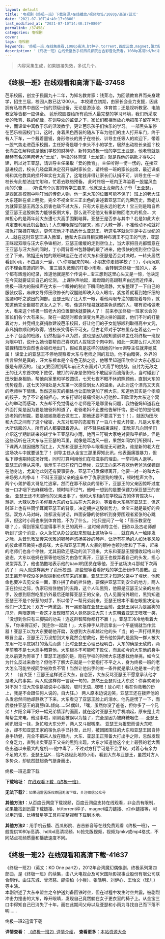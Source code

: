 ```yaml
---
layout: default
title: '电视剧《终极一班》下载资源/在线播放/视频地址/1080p/高清/蓝光'
date: "2021-07-10T14:40:17+0800"
last_modified_at: "2021-07-10T14:40:17+0800"
permalink: /37458/
categories: 电视剧
cover:
tags: 电视剧
keywords: '终极一班,在线免费看,1080p高清,bt种子,torrent,百度云盘,magnet,磁力链,迅雷下载资源'
description: '《终极一班》在线云播放手机西瓜影院吉吉影音免费看，1080p高清bd/hd未删减完整版和tc抢先枪版，mkv/mp4格式，附带bt/torrent种子、magnet/磁力链、百度云盘、网盘资源迅雷下载链接'
---
```


>内容采集生成，如果链接失效，多试几个。


## 《终极一班》在线观看和高清下载-37458

芭乐校园，创立于民国九十二年，为知名教育家：钱莱冶，为回馈教育界而亲身建学，招生三届，校园人数已达1200人。 本校建立初期，由家长会全力支援，因此拥有私校界中首区一指的顶级设备，无论是游泳池、体育馆；还是视听教室、电脑教室等皆都一应俱全。 芭乐校园要给所有芭乐人最完整的学习环境，我们所采取爱的教育、铁的纪律，在训导处的监督之下，家长们都相当放心地把孩子留在芭乐中，而课堂中寓教于乐的活泼教学，更让芭乐孩子们快乐的学习。 一部黑头车停在芭乐校园校门口，这时，身着黑色西装的随从下车为他们的主人打开车门，终于有人下车，一个戴着墨镜，身形修长的男子在校长、训导主任等人的欢迎下，带着一股气势走进芭乐校园，主任好奇是哪个来头不小的学生，居然出动校长亲迎？校长向主任解释这是他们学校的财神爷，新转来终极一班的学生王亚瑟，他老爸就是赫赫有名的黑帮老大"土龙"，学校的体育馆「土龙馆」就是靠他的捐款才得以兴建，所以对王亚瑟，请训导主任采取「爱的教育」。主任听得一愣一愣的，在接亚瑟进校后，校长几经盘算决定召开临时家长会，请终极一班的家长出席，最近课桌椅和其他教具的损坏率实在太高了，这笔钱非得让家长们认捐不可，训导主任一听校长有此想法连忙附和，忙着去联络预备。 此时终极一班内正洋溢着一股腥风血雨的兴奋……（听说有个厉害的转学生要来…他就是土龙帮的太子爷「王亚瑟」，是西区高校圈中响叮当的传奇人物，他一来大东的位置可能不保了）班上的老大汪大东还趴在桌上睡觉，完全不视金宝三正出色的讲述着亚瑟王的光荣历史，煞姐认为就算亚瑟王再怎么厉害也敌不过大东，只有大东是永远的老大！宝三则是暗自希望亚瑟王这股新势力能够扳倒大东，那么说不定他又有重新做回老大的机会… 大辣担心的是两年前大东遭七大高手围剿暗算，亚瑟王是否参与其中？若是如此大东肯定要利用此机会报仇！大东睡眼惺忪的醒来，踢了大辣一脚，不准他动不动就将报仇打架挂在嘴边，更何况他才不熟悉什么亚瑟王，听这名字就似乎是中古世纪的人…就在这时亚瑟王进入教室，他和大东四目相交眼神布满王不见王的气势，亚瑟王眯起双眼与汪大东争锋相对，亚瑟王缓缓的走到空位上，当大家把目光都留意在王亚瑟与汪大东的同时，丁小雨背着书包静静的跟了进来，他很快的找到空位低头坐了下来。煞姐还有她的跟班琳达正在讨论大东和亚瑟是否会对决时，一转头居然看到小雨，不由眉头一蹙，（ㄟ你哪里来的啊，小朋友你走错学校了！），小雨沉默的不理会周遭的同学。 宝三眉头微蹙的盯着小雨看，会转到这终极一班的人，各个都有辉煌的纪录，难道他就是那个传说中…宝三想到这里心头又是一惊，他决定在今天就要证实自己的忆测。 上课钟声响起，蹬蹬蹬的高跟鞋声由远而近传来，终极一班内的鼓噪声在大东一个眼神的制止下瞬间地肃静，大东整理了一下自己的服装仪容，麻辣女导师田欣修长的双腿随即映入众人眼帘，紧接着就看到她纤细的蛮腰和呼之欲出的胸部。亚瑟王睨了汪大东一眼，看他两眼专注的直视着导师，就知道他完全臣服在这女人之下，唉，像这样轻易就被美色诱惑的人，哪有资格做老大，看来这个终极一班老大的位置很快就要换人了！ 前来参加终极一班家长会的家长们各个大有来头，聚在一起随时都会演变为黑道火拼的画面，他们不时的打量着对方，并竞相比赛捐款建设芭乐校园，好让他们的子女能够顺利取得高中文凭，非凡捐款顺利的取得，钱校长笑得乐不可支，但古老师对于学校里存在着这么一个上不了台面的班级，仍然相当不以为然，这也是因为她知道训导主任将终极一班视为眼中钉，说什么她也要帮自己喜欢的人拔除这个肉中刺，如此一来那么讨人厌的狐狸精田欣自然也会被扫地出门，假如真是这样的话她的Hero训导主任就非她莫属！ 课堂上的亚瑟王不停地观察着大东与老师之间的互动，他不由暗笑，外界的传言果然是真的，汪大东根本是个有色无脑之徒，他哪里知道田欣会让大东心服口服是有原因的，（这又要回溯到两年前汪大东面对八大高手的挑战，自封为无敌之王的汪大东首次吃下败仗，被打的浑身是伤的他不敢回家而流落街头，当时碰到了田欣挺身相助，帮他向家里和学校圆谎，七天七夜不眠不休的照顾他，直到大东的伤势痊愈，这七天的相处是大东第一次感受到女人的温柔，从此对这个漂亮又天真的老师种下情愫。当然这些天的相处也让田欣更加了解大东，知道他其实是个孝顺的孩子，为了不让爸妈担心，大东打架时最痛恨别人打他脸…田欣深为大东这个窝心的举动而感动，大东却不免觉得这个老师是不是哪里有问题，我怕爸妈知道我在外面打架是因为要是被爸妈知道了，老爸老妈不止要他告解忏悔，更可怕的是他难逃老妈的制裁，要是被她拖着去做志工，那他还要不要混下去？！），就因为田欣和大东之间有了这个秘密，大东对班导的态度有了一百八十度大转变，凡是大东老大所信服的人，所有的人都要跟着遵从。 好不轻易结束课程，田欣非凡向同学们介绍这学期新转来的转学生王亚瑟和小雨，她再三叮嘱大家绝对要和平相处。但是这些话听在汪大东与王亚瑟的耳里，就像是耳边风一般，果然如同学们所预料，一下课两人就因细故而扛上，大东和亚瑟王的争斗眼看是无可避免，谁是新的老大在这场决斗中就要诞生了！ 训导主任从金宝三那里得知此讯，他表面痛狠暴力，但私下却也期待这场好戏，同时打算利用他们在校滋事的理由，一举将两人退学。 亚瑟王的侍从来电，表示车子已在校门口恭候，亚瑟王向来不喜欢他老爸派保镖跟在他身边，尤其他此刻还有要事要办，亚瑟王打发保镖离开，他要一对一的和大东来场男人的争斗！ 不料王亚瑟父亲的座车中了仇家黑狗的埋伏，顿时枪声大作，两个小弟护着大哥急忙逃窜，然而在寡不敌众的情形下，亚瑟王的父亲因惊吓过度被一口才咽下去麻糬噎住，顿时喘不过气，他唯一想到的是要保镖力保亚瑟王的安全。 亚瑟王还不知道他的父亲出事了，他和大东相约在学校后方的体育馆决斗，煞姐、大辣以及许多仰慕大东的女生站在大东身边，等着看大东痛宰亚瑟王，但这时班上也有些同学耳闻亚瑟王的背景，决定拥护这股新势力，金宝三就是最好的典型。双方人马对峙，谁都没有说话，四面安静的彷佛听到身旁围观者紧张的心跳声，但这时小雨也来到体育馆，不为了什么，（他只是问了一句：「音乐教室在哪？」），得到答案后显得事不关己的离开… 这时候训导主任、田欣以及古老师都听到了这个消息，众人急忙从办公室赶来想阻止这场争斗…… 就在两人一触即发之际，从音乐教室传来优雅的钢琴声悠扬美妙的琴声，让所有在场的人如沐春风般的彼此相互微笑+想妈咪，大东和亚瑟王两人火暴的眼神也顿时柔和了下来，赶来的老师们也各个停住，尤其田欣还感动的流下泪来，大东和亚瑟王慢慢收起格斗的姿态，大东以爸妈在家等他吃饭为由急忙离开，亚瑟王也拨弄着自己的头发，担心发型弄乱了，他也酷酷地表示他的band的团员在等他，至于这场决斗那就下次再约了！ 两人就这样离开了芭乐校园，那些想等着看好戏的学生纷纷作鸟兽散。亚瑟王离开学校没多远就碰到负伤前来的家臣，亚瑟王这才知道父亲中了埋伏，他死命也要冲去见父亲一面，家仆拼了命的拦住他，要保护亚瑟王到安全的地方，两人正在拉扯之际，仇家已挡住他们的去路，这个人叫黑狗，他原是亚瑟王父亲的左右手，没想到居然吃里扒外最后还暗算亚瑟王的父亲，仇人见面份外眼红，黑狗知道亚瑟王不是个好惹的对手，所以带了一帮兄弟前来，亚瑟王根本不看在眼里决定与他们一决生死！双方一阵激战，有一黑影挡在亚瑟王面前，亚瑟王误以为是黑狗的爪牙，两眼定睛一看这才发现眼前的人竟然是汪大东！大东朝着亚瑟王嘿嘿一笑，「没想到你只有三脚猫的功夫！连这群智障你都打不赢！」，亚瑟王冷冷地看着大东，「你来得正好，我连你一起扁！」，大东伸手从背后拿出一个平底锅就当作武器！亚瑟王以为大东要朝他开扁，没想到大东却越过他的头「当」的一声打得黑狗眼冒金星，亚瑟王万万没想到大东竟然会想救他，更令他惊异的是黑狗一群人被大东用一把平底锅打的落荒而逃！此时亚瑟王心理已经明白，大东的确是无敌的，两年前若不是七大高手暗算他，大东根本不可能吃下败仗，而且如今的大东他的身手比以前更为厉害了！亚瑟王迷惑的是，刚在学校的时候大东还想找他单挑，如今又为什么反过来救他？但他不了解大东就是一个爱抱打不平之人，身为终极一班的老大怎么可能坐视同学被欺负不管！当然让他出手的唯一条件就是承认他是唯一的老大！ （自大狂！亚瑟王这样说汪大东，自恋狂，大东反骂亚瑟王不愿意承认他才是老大的事实，两人就这样你一言我一句的，忽然王亚瑟对汪大东说：你喜欢老师对不对？汪大东像是被说中心事般，顿时无语…嘿嘿！放心吧！看在你救我的份上，我是不会跟任何人说的，自大狂。） 两人原本边说边笑，亚瑟王还在拨弄他的头发忽然间他却静默了下来，大东看见了亚瑟王脸上的泪水，他先是愣了一下，而后搂住亚瑟王的肩膀(BL倾向.....54偶8)，「嘿，虽然你没了爸爸，但你多了一个兄弟！夕阳余晖下好一幅兄弟情深的画面，就在这时亚瑟王的手机响起，原来是土龙帮帮主来电，他没事啦，刚刚会被误以为挂了，完全是因为被麻糖咽住……亚瑟王闻讯眼泪一抹，急忙和大东分开，两人又斗起嘴来。 亚瑟王为报恩而请大东吃冰，却不知亚瑟王家的宿仇杀手已扑至，此时，被团团围住的大东和亚瑟王因自恃身手矫健，完全不把来人放在眼内，大东、亚瑟王正预备大打出手之际，忽然发现全身乏力，直到出卖亚瑟王父亲的黑狗出现，大东才知道他这个史上最强的老大面临出道以来最大的危机~~他中毒了，不过对方打手可是不会手软，对着心有余力不足的大东、亚瑟王猛K… 恰巧路经此地的小雨，看到大东与亚瑟王，虽然对方人多势众，却依然鼓起勇气挺身而出，


终极一班迅雷下载

**下载地址**： [在线观看下载 《终极一班》](https://www.993dy.com//vod-detail-id-29139.html) 


**无法下载?**：`如果迅雷因版权原因无法下载，关注微信公众号 `

**其他方法1**：从百度云网盘下载视频，百度云网盘支持在线观看，非会员有限制，如果能找到迅雷下载链接、bt/torrent种子、magnet磁力链接、e2dk链接等，可以用迅雷、比特彗星等工具将完整视频下载到本地。

**其他方法2**：用手机云播、西瓜影院、吉吉影音等在线免费观看《终极一班》，一般提供1080p高清、hd/bd高清视频、tc抢先版视频，视频为mkv或mp4格式，不同站点视频质量和播放速度不同。


## 《终极一班2》在线观看和高清下载-41637

《终极一班2》（英文：KO One part2），2012年台湾魔幻偶像剧，终极系列第四部曲，是《终极一班》的续集，由八大电视台及可米国际影视事业股份有限公司联合制作。由汪东城、曾沛慈、邵崇柏（小猴）、张皓明、刘伊心、王怡文（球儿）等主演。<br />本剧讲述了大东奉盟主之令护送刘备回铁时空，但在过程中发生时空共震，被剧烈冲击力撞击的大东，睁开眼睛，发现自己竟然躺在女子更衣室的椅子上。从金宝三口中得知自己已消失了十年，而在此期间父母以及亚瑟和小雨为寻找自己而下落不明&hellip;…


终极一班2迅雷下载

**详情查看**： [《终极一班2》详情介绍](/movie/41637/)， **查看更多**：[本站资源大全](/movie/t/all/)

